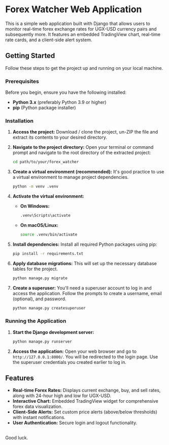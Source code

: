 # Forex Watcher Web Application

This is a simple web application built with Django that allows users to monitor real-time forex exchange rates for UGX-USD currency pairs and subsequently more. It features an embedded TradingView chart, real-time rate cards, and a client-side alert system.

## Getting Started

Follow these steps to get the project up and running on your local machine.

### Prerequisites

Before you begin, ensure you have the following installed:

*   **Python 3.x** (preferably Python 3.9 or higher)
*   **pip** (Python package installer)

### Installation

1.  **Access the project:**
    Download / clone the project, un-ZIP the file and extract its contents to your desired directory.

2.  **Navigate to the project directory:**
    Open your terminal or command prompt and navigate to the root directory of the extracted project:
    ```bash
    cd path/to/your/forex_watcher
    ```

3.  **Create a virtual environment (recommended):**
    It's good practice to use a virtual environment to manage project dependencies.
    ```bash
    python -m venv .venv
    ```

4.  **Activate the virtual environment:**
    *   **On Windows:**
        ```bash
        .venv\Scripts\activate
        ```
    *   **On macOS/Linux:**
        ```bash
        source .venv/bin/activate
        ```

5.  **Install dependencies:**
    Install all required Python packages using pip:
    ```bash
    pip install -r requirements.txt
    ```

6.  **Apply database migrations:**
    This will set up the necessary database tables for the project.
    ```bash
    python manage.py migrate
    ```

7.  **Create a superuser:**
    You'll need a superuser account to log in and access the application. Follow the prompts to create a username, email (optional), and password.
    ```bash
    python manage.py createsuperuser
    ```

### Running the Application

1.  **Start the Django development server:**
    ```bash
    python manage.py runserver
    ```

2.  **Access the application:**
    Open your web browser and go to `http://127.0.0.1:8000/`.
    You will be redirected to the login page. Use the superuser credentials you created earlier to log in.

## Features

*   **Real-time Forex Rates:** Displays current exchange, buy, and sell rates, along with 24-hour high and low for UGX-USD.
*   **Interactive Chart:** Embedded TradingView widget for comprehensive forex data visualization.
*   **Client-Side Alerts:** Set custom price alerts (above/below thresholds) with instant notifications.
*   **User Authentication:** Secure login and logout functionality.


## 
Good luck.
